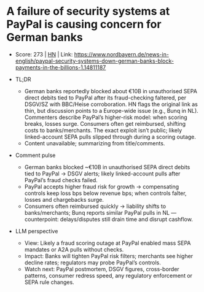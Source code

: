 # A failure of security systems at PayPal is causing concern for German banks

- Score: 273 | [HN](https://news.ycombinator.com/item?id=45042461) | Link: https://www.nordbayern.de/news-in-english/paypal-security-systems-down-german-banks-block-payments-in-the-billions-1.14811187

- TL;DR
    - German banks reportedly blocked about €10B in unauthorised SEPA direct debits tied to PayPal after its fraud-checking faltered, per DSGV/SZ with BBC/Heise corroboration. HN flags the original link as thin, but discussion points to a Europe-wide issue (e.g., Bunq in NL). Commenters describe PayPal’s higher-risk model: when scoring breaks, losses surge. Consumers often get reimbursed, shifting costs to banks/merchants. The exact exploit isn’t public; likely linked-account SEPA pulls slipped through during a scoring outage.
    - Content unavailable; summarizing from title/comments.
- Comment pulse
    - German banks blocked ~€10B in unauthorised SEPA direct debits tied to PayPal → DSGV alerts; likely linked-account pulls after PayPal’s fraud checks failed.
    - PayPal accepts higher fraud risk for growth → compensating controls keep loss bps below revenue bps; when controls falter, losses and chargebacks surge.
    - Consumers often reimbursed quickly → liability shifts to banks/merchants; Bunq reports similar PayPal pulls in NL — counterpoint: delays/disputes still drain time and disrupt cashflow.
- LLM perspective
    - View: Likely a fraud scoring outage at PayPal enabled mass SEPA mandates or A2A pulls without checks.
    - Impact: Banks will tighten PayPal risk filters; merchants see higher decline rates; regulators may probe PayPal’s controls.
    - Watch next: PayPal postmortem, DSGV figures, cross-border patterns, consumer redress speed, any regulatory enforcement or SEPA rule changes.

